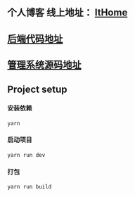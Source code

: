 ## 个人博客  线上地址： <a href="http://106.75.63.105">ItHome</a>
## <a href="https://github.com/BLZC/blog-server">后端代码地址</a> 
## <a href="https://github.com/BLZC/blog-manage">管理系统源码地址</a> 

## Project setup

#### 安装依赖
```
yarn
```

#### 启动项目
```
yarn run dev
```
#### 打包
```
yarn run build
```
